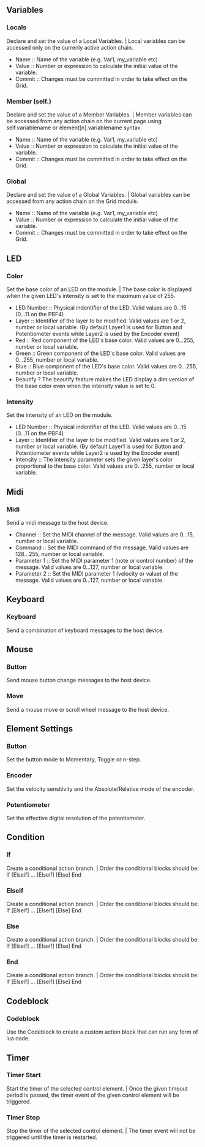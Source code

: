 ## Variables
### Locals
Declare and set the value of a Local Variables. | Local variables can be accessed only on the currenly active action chain.

- Name :: Name of the variable (e.g. Var1, my_variable etc)
- Value :: Number or expression to calculate the initial value of the variable.
- Commit :: Changes must be committed in order to take effect on the Grid.

### Member (self.)
Declare and set the value of a Member Variables. | Member variables can be accessed from any action chain on the current page using self.variablename or element[n].variablename syntax.

- Name :: Name of the variable (e.g. Var1, my_variable etc)
- Value :: Number or expression to calculate the initial value of the variable.
- Commit :: Changes must be committed in order to take effect on the Grid.
### Global
Declare and set the value of a Global Variables. | Global variables can be accessed from any action chain on the Grid module.

- Name :: Name of the variable (e.g. Var1, my_variable etc)
- Value :: Number or expression to calculate the initial value of the variable.
- Commit :: Changes must be committed in order to take effect on the Grid.

## LED
### Color
Set the base color of an LED on the module. | The base color is displayed when the given LED's intensity is set to the maximum value of 255.

- LED Number :: Physical indentifier of the LED. Valid values are 0...15 (0...11 on the PBF4)
- Layer :: Identifier of the layer to be modified. Valid values are 1 or 2, number or local variable. (By default Layer1 is used for Button and Potentiometer events while Layer2 is used by the Encoder event)
- Red :: Red component of the LED's base color. Valid values are 0...255, number or local variable. 
- Green :: Green component of the LED's base color. Valid values are 0...255, number or local variable. 
- Blue :: Blue component of the LED's base color. Valid values are 0...255, number or local variable. 
- Beautify ? The beautify feature makes the LED display a dim version of the base color even when the intensity value is set to 0.
### Intensity
Set the intensity of an LED on the module.
- LED Number :: Physical indentifier of the LED. Valid values are 0...15 (0...11 on the PBF4)
- Layer :: Identifier of the layer to be modified. Valid values are 1 or 2, number or local variable. (By default Layer1 is used for Button and Potentiometer events while Layer2 is used by the Encoder event)
- Intensity :: The intensity parameter sets the given layer's color proportional to the base color. Valid values are 0...255, number or local variable. 
## Midi
### Midi
Send a midi message to the host device.
- Channel :: Set the MIDI channel of the message. Valid values are 0...15, number or local variable. 
- Command :: Set the MIDI command of the message. Valid values are 128...255, number or local variable. 
- Parameter 1 :: Set the MIDI parameter 1 (note or control number) of the message. Valid values are 0...127, number or local variable. 
- Parameter 2 :: Set the MIDI parameter 1 (velocity or value) of the message. Valid values are 0...127, number or local variable. 
## Keyboard
### Keyboard
Send a combination of keyboard messages to the host device.

## Mouse
### Button
Send mouse button change messages to the host device.
### Move
Send a mouse move or scroll wheel message to the host device.

## Element Settings
### Button
Set the button mode to Momentary, Toggle or n-step.
### Encoder
Set the velocity sensitivity and the Absolute/Relative mode of the encoder.
### Potentiometer
Set the effective digital resolution of the potentiometer.

## Condition
### If
Create a conditional action branch. | Order the conditional blocks should be: If [Elseif] ... [Elseif] [Else] End
### Elseif
Create a conditional action branch. | Order the conditional blocks should be: If [Elseif] ... [Elseif] [Else] End
### Else
Create a conditional action branch. | Order the conditional blocks should be: If [Elseif] ... [Elseif] [Else] End
### End
Create a conditional action branch. | Order the conditional blocks should be: If [Elseif] ... [Elseif] [Else] End

## Codeblock
### Codeblock
Use the Codeblock to create a custom action block that can run any form of lua code.

## Timer
### Timer Start
Start the timer of the selected control element. | Once the given timeout period is passed, the timer event of the given control element will be triggered.
### Timer Stop
Stop the timer of the selected control element. | The timer event will not be triggered until the timer is restarted.
